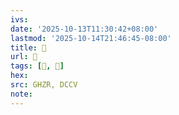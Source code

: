 ```yaml
---
ivs:
date: '2025-10-13T11:30:42+08:00'
lastmod: '2025-10-14T21:46:45-08:00'
title: 󰦵
url: 󰦵
tags: [𥦊, 𥧚]
hex: 
src: GHZR, DCCV
note:
---
```

